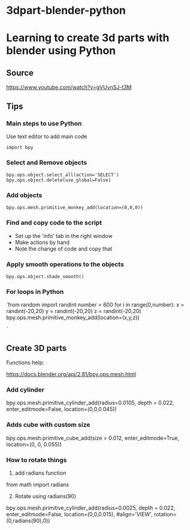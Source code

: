 # 3dpart-blender-python

# Learning to create 3d parts with blender using Python

## Source

https://www.youtube.com/watch?v=gVUvnSJ-t3M

## Tips

### Main steps to use Python

Use text editor to add main code

`import bpy`

### Select and Remove objects 

`bpy.ops.object.select_all(action='SELECT')`
`bpy.ops.object.delete(use_global=False)`

### Add objects

`bpy.ops.mesh.primitive_monkey_add(location=(0,0,0))`

### Find and copy code to the script

* Set up the 'info' tab in the right window
* Make actions by hand
* Note the change of code and copy that

### Apply smooth operations to the objects

`bpy.ops.object.shade_smooth()`

### For loops in Python

`from random import randint
number = 600
for i in range(0,number):
    x = randint(-20,20)
    y = randint(-20,20)
    z = randint(-20,20)
    bpy.ops.mesh.primitive_monkey_add(location=(x,y,z))

`
## Create 3D parts 

Functions help:

https://docs.blender.org/api/2.81/bpy.ops.mesh.html

### Add cylinder
bpy.ops.mesh.primitive_cylinder_add(radius=0.0105, 
                                    depth = 0.022,
                                    enter_editmode=False,
                                    location=(0,0,0.045))

### Adds cube with custom size

bpy.ops.mesh.primitive_cube_add(size = 0.012, enter_editmode=True, location=(0, 0, 0.055))

### How to rotate things

1. add radians function

from math import radians

2. Rotate using radians(90)

bpy.ops.mesh.primitive_cylinder_add(radius=0.0025, 
                                    depth = 0.022,
                                    enter_editmode=False,
                                    location=(0,0,0.015),
                                    #align='VIEW',
                                    rotation=(0,radians(90),0))

